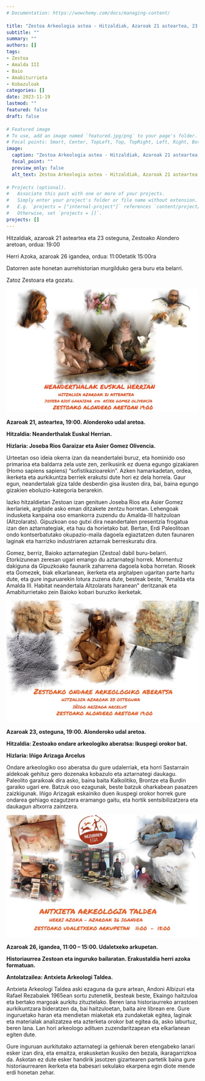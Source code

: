 ```yaml
---
# Documentation: https://wowchemy.com/docs/managing-content/

title: "Zestoa Arkeologia astea - Hitzaldiak, Azaroak 21 asteartea, 23 osteguna eta Herri Azoka 26 igandea."
subtitle: ""
summary: ""
authors: []
tags: 
- Zestoa
- Amalda III
- Baio
- Amabiturrieta
- Kobazuloak
categories: []
date: 2023-11-19
lastmod: ""
featured: false
draft: false

# Featured image
# To use, add an image named `featured.jpg/png` to your page's folder.
# Focal points: Smart, Center, TopLeft, Top, TopRight, Left, Right, BottomLeft, Bottom, BottomRight.
image:
  caption: "Zestoa Arkeologia astea - Hitzaldiak, Azaroak 21 asteartea, 23 osteguna eta Herri Azoka 26 igandea."
  focal_point: ""
  preview_only: false
  alt_text: Zestoa Arkeologia astea - Hitzaldiak, Azaroak 21 asteartea, 23 osteguna eta Herri Azoka 26 igandea.

# Projects (optional).
#   Associate this post with one or more of your projects.
#   Simply enter your project's folder or file name without extension.
#   E.g. `projects = ["internal-project"]` references `content/project/deep-learning/index.md`.
#   Otherwise, set `projects = []`.
projects: []
---
```


Hitzaldiak, azaroak 21 asteartea eta 23 osteguna, Zestoako Alondero aretoan, ordua: 19:00

Herri Azoka, azaroak 26 igandea, ordua: 11:00etatik 15:00ra  

Datorren aste honetan aurrehistorian murgilduko gera buru eta belarri.

Zatoz Zestoara eta gozatu.

![2023-11-21 - Neanderthalak Euskal Herrian - Joseba Rios eta Asier Gomez](media/2.jpg)

**Azaroak 21, asteartea, 19:00. Alonderoko udal aretoa.**

**Hitzaldia: Neanderthalak Euskal Herrian.**

**Hizlaria: Joseba Rios Garaizar eta Asier Gomez Olivencia.**

Urteetan oso ideia okerra izan da neandertalei buruz, eta hominido oso primarioa eta baldarra zela uste zen, zerikusirik ez duena egungo gizakiaren (Homo sapiens sapiens) “sofistikazioarekin”. Azken hamarkadetan, ordea, ikerketa eta aurkikuntza berriek erakutsi dute hori ez dela horrela. Gaur egun, neandertalak giza talde desberdin gisa ikusten dira, bai, baina egungo gizakien eboluzio-kategoria berarekin.

Iazko hitzaldietan Zestoan izan genituen Joseba Rios eta Asier Gomez ikerlariek, argibide asko eman ditzakete zentzu horretan. Lehengoak indusketa kanpaina oso emankorra zuzendu du Amalda-III haitzuloan (Altzolarats). Gipuzkoan oso gutxi dira neandertalen presentzia frogatua izan den aztarnategiak, eta hau da horietako bat. Bertan, Erdi Paleolitoan ondo kontserbatutako okupazio-maila dagoela egiaztatzen duten faunaren laginak eta harrizko industriaren aztarnak berreskuratu dira.

Gomez, berriz, Baioko aztarnategian (Zestoa) dabil buru-belarri. Etorkizunean zeresan ugari emango du aztarnategi horrek. Momentuz dakiguna da Gipuzkoako faunarik zaharrena dagoela koba horretan.
Riosek eta Gomezek, biak elkarlanean, ikerketa eta argitalpen ugaritan parte hartu dute, eta gure inguruarekin lotura zuzena dute, besteak beste, “Amalda eta Amalda III. Habitat neandertala Altzolarats haranean” deritzanak eta Amabiturrietako zein Baioko kobari buruzko ikerketak.

![2023-11-23 - Hitzaldia - Iñigo Arizaga](media/3.jpg)

**Azaroak 23, osteguna, 19:00. Alonderoko udal aretoa.**

**Hitzaldia: Zestoako ondare arkeologiko aberatsa: Ikuspegi orokor bat.**

**Hizlaria: Iñigo Arizaga Arcelus**

Ondare arkeologiko oso aberatsa du gure udalerriak, eta horri Sastarrain aldekoak gehituz gero dozenaka kobazulo eta aztarnategi daukagu. Paleolito garaikoak dira asko, baina baita Kalkolitiko, Brontze eta Burdin garaiko ugari ere. Batzuk oso ezagunak, beste batzuk oharkabean pasatzen zaizkigunak. Iñigo Arizagak eskainiko duen ikuspegi orokor horrek gure ondarea gehiago ezagutzera eramango gaitu, eta hortik sentsibilizatzera eta daukagun altxorra zaintzera.

![2023-11-26 - HERRI AZOKA - Antxieta Arkeologia Taldea](media/4.jpg)

**Azaroak 26, igandea, 11:00 – 15:00. Udaletxeko arkupetan.**

**Historiaurrea Zestoan eta inguruko bailaratan. Erakustaldia herri azoka formatuan.**

**Antolatzailea: Antxieta Arkeologi Taldea.**

Antxieta Arkeologi Taldea aski ezaguna da gure artean, Andoni Albizuri eta Rafael Rezabalek 1965ean sortu zutenetik, besteak beste, Ekaingo haitzuloa eta bertako margoak aurkitu zituztelako. Beren lana historiaurreko arrastoen aurkikuntzara bideratzen da, bai haitzuloetan, baita aire librean ere. Gure inguruetako haran eta mendietan miaketak eta zundaketak egitea, laginak eta materialak analizatzea eta azterketa orokor bat egitea da, asko laburtuz, beren lana. Lan hori arkeologo adituen zuzendaritzapean eta elkarlanean egiten dute.

Gure inguruan aurkitutako aztarnategi ia gehienak beren etengabeko lanari esker izan dira, eta emaitza, erakusketan ikusiko den bezala, ikaragarrizkoa da. Askotan ez dute esker handirik jasotzen gizartearen partetik baina gure historiaurrearen ikerketa eta babesari sekulako ekarpena egin diote mende erdi honetan zehar.
